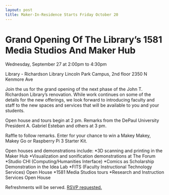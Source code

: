 ```yaml
---
layout: post
title: Maker-In-Residence Starts Friday October 20
---
```


# Grand Opening Of The Library’s 1581 Media Studios And Maker Hub

Wednesday, September 27 at 2:00pm to 4:30pm

Library - Richardson Library Lincoln Park Campus, 2nd floor 2350 N Kenmore Ave

Join the us for the grand opening of the next phase of the John T. Richardson Library’s renovation.  While work continues on some of the details for the new offerings, we look forward to introducing faculty and staff to the new spaces and services that will be available to you and your students.
 
Open house and tours begin at 2 pm. Remarks from the DePaul University President A. Gabriel Esteban and others at 3 pm. 
 
Raffle to follow remarks.  Enter for your chance to win a Makey Makey, Makey Go or Raspberry Pi 3 Starter Kit. 
 
Open houses and demonstrations include:
  *3D scanning and printing in the Maker Hub
  *Visualization and sonification demonstrations at The Forum
  *Studio CHI (Computing/Humanities Interface)
  *Comics as Scholarship Demonstration in the Idea Lab
  *FITS (Faculty Instructional Technology Services) Open House
  *1581 Media Studios tours
  *Research and Instruction Services Open House
 
Refreshments will be served.  [RSVP requested.](https://events.depaul.edu/event/grand_opening_of_the_librarys_1581_digital_studios_and_maker_hub#.Wcpj5kuGND8)
